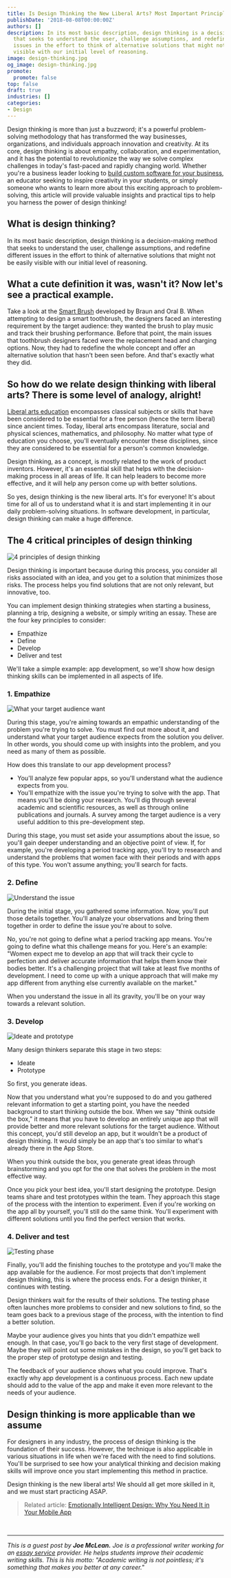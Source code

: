 ```yaml
---
title: Is Design Thinking the New Liberal Arts? Most Important Principles
publishDate: '2018-08-08T00:00:00Z'
authors: []
description: In its most basic description, design thinking is a decision-making method
  that seeks to understand the user, challenge assumptions, and redefine different
  issues in the effort to think of alternative solutions that might not be easily
  visible with our initial level of reasoning.
image: design-thinking.jpg
og_image: design-thinking.jpg
promote:
  promote: false
top: false
draft: true
industries: []
categories:
- Design
---
```

Design thinking is more than just a buzzword; it's a powerful problem-solving methodology that has transformed the way businesses, organizations, and individuals approach innovation and creativity. At its core, design thinking is about empathy, collaboration, and experimentation, and it has the potential to revolutionize the way we solve complex challenges in today's fast-paced and rapidly changing world. Whether you're a business leader looking to <a href="https://anadea.info/services/custom-software-development" target="_blank">build custom software for your business</a>, an educator seeking to inspire creativity in your students, or simply someone who wants to learn more about this exciting approach to problem-solving, this article will provide valuable insights and practical tips to help you harness the power of design thinking!

## What is design thinking?

In its most basic description, design thinking is a decision-making method that seeks to understand the user, challenge assumptions, and redefine different issues in the effort to think of alternative solutions that might not be easily visible with our initial level of reasoning.

## What a cute definition it was, wasn't it? Now let's see a practical example.

Take a look at the <a href="https://www.fastcompany.com/3060197/how-two-industrial-design-titans-are-helping-brands-simplify-tech" target="_blank">Smart Brush</a> developed by Braun and Oral B. When attempting to design a smart toothbrush, the designers faced an interesting requirement by the target audience: they wanted the brush to play music and track their brushing performance. Before that point, the main issues that toothbrush designers faced were the replacement head and charging options. Now, they had to redefine the whole concept and offer an alternative solution that hasn't been seen before. And that's exactly what they did.

## So how do we relate design thinking with liberal arts? There is some level of analogy, alright!

<a href="https://www.topuniversities.com/blog/what-liberal-arts-education" target="_blank">Liberal arts education</a> encompasses classical subjects or skills that have been considered to be essential for a free person (hence the term liberal) since ancient times. Today, liberal arts encompass literature, social and physical sciences, mathematics, and philosophy. No matter what type of education you choose, you'll eventually encounter these disciplines, since they are considered to be essential for a person's common knowledge.

Design thinking, as a concept, is mostly related to the work of product inventors. However, it's an essential skill that helps with the decision-making process in all areas of life. It can help leaders to become more effective, and it will help any person come up with better solutions.

So yes, design thinking is the new liberal arts. It's for everyone! It's about time for all of us to understand what it is and start implementing it in our daily problem-solving situations. In software development, in particular, design thinking can make a huge difference.

## The 4 critical principles of design thinking

![4 principles of design thinking](4_principles.jpg)

Design thinking is important because during this process, you consider all risks associated with an idea, and you get to a solution that minimizes those risks. The process helps you find solutions that are not only relevant, but innovative, too.

You can implement design thinking strategies when starting a business, planning a trip, designing a website, or simply writing an essay. These are the four key principles to consider:

* Empathize
* Define
* Develop
* Deliver and test

We'll take a simple example: app development, so we'll show how design thinking skills can be implemented in all aspects of life.

### 1. Empathize

![What your target audience want](Empathize.jpg)

During this stage, you're aiming towards an empathic understanding of the problem you're trying to solve. You must find out more about it, and understand what your target audience expects from the solution you deliver. In other words, you should come up with insights into the problem, and you need as many of them as possible.

How does this translate to our app development process?

* You'll analyze few popular apps, so you'll understand what the audience expects from you.
* You'll empathize with the issue you're trying to solve with the app. That means you'll be doing your research. You'll dig through several academic and scientific resources, as well as through online publications and journals. A survey among the target audience is a very useful addition to this pre-development step.

During this stage, you must set aside your assumptions about the issue, so you'll gain deeper understanding and an objective point of view. If, for example, you're developing a period tracking app, you'll try to research and understand the problems that women face with their periods and with apps of this type. You won't assume anything; you'll search for facts.

### 2. Define

![Understand the issue](Define.jpg)

During the initial stage, you gathered some information. Now, you'll put those details together. You'll analyze your observations and bring them together in order to define the issue you're about to solve.

No, you're not going to define what a period tracking app means. You're going to define what this challenge means for you. Here's an example: "Women expect me to develop an app that will track their cycle to perfection and deliver accurate information that helps them know their bodies better. It's a challenging project that will take at least five months of development. I need to come up with a unique approach that will make my app different from anything else currently available on the market."

When you understand the issue in all its gravity, you'll be on your way towards a relevant solution.

### 3. Develop

![Ideate and prototype](Develop.jpg)

Many design thinkers separate this stage in two steps:

* Ideate
* Prototype

So first, you generate ideas.

Now that you understand what you're supposed to do and you gathered relevant information to get a starting point, you have the needed background to start thinking outside the box. When we say "think outside the box," it means that you have to develop an entirely unique app that will provide better and more relevant solutions for the target audience. Without this concept, you'd still develop an app, but it wouldn't be a product of design thinking. It would simply be an app that's too similar to what's already there in the App Store.

When you think outside the box, you generate great ideas through brainstorming and you opt for the one that solves the problem in the most effective way.

Once you pick your best idea, you'll start designing the prototype. Design teams share and test prototypes within the team. They approach this stage of the process with the intention to experiment. Even if you're working on the app all by yourself, you'll still do the same think. You'll experiment with different solutions until you find the perfect version that works.

### 4. Deliver and test

![Testing phase](Usability-testing.jpg)

Finally, you'll add the finishing touches to the prototype and you'll make the app available for the audience. For most projects that don't implement design thinking, this is where the process ends. For a design thinker, it continues with testing.

Design thinkers wait for the results of their solutions. The testing phase often launches more problems to consider and new solutions to find, so the team goes back to a previous stage of the process, with the intention to find a better solution.

Maybe your audience gives you hints that you didn't empathize well enough. In that case, you'll go back to the very first stage of development. Maybe they will point out some mistakes in the design, so you'll get back to the proper step of prototype design and testing.

The feedback of your audience shows what you could improve. That's exactly why app development is a continuous process. Each new update should add to the value of the app and make it even more relevant to the needs of your audience.

## Design thinking is more applicable than we assume

For designers in any industry, the process of design thinking is the foundation of their success. However, the technique is also applicable in various situations in life when we're faced with the need to find solutions. You'll be surprised to see how your analytical thinking and decision making skills will improve once you start implementing this method in practice.

Design thinking is the new liberal arts! We should all get more skilled in it, and we must start practicing ASAP.

> Related article: [Emotionally Intelligent Design: Why You Need It in Your Mobile App](https://anadea.info/blog/emotionally-intelligent-design-why-you-need-it-in-your-mobile-app)

<br />

---
*This is a guest post by **Joe McLean.** Joe is a professional writer working for an <a href="https://assignmentmasters.org/essay-service.html" target="_blank">essay service</a> provider. He helps students improve their academic writing skills. This is his motto: "Academic writing is not pointless; it's something that makes you better at any career."*
